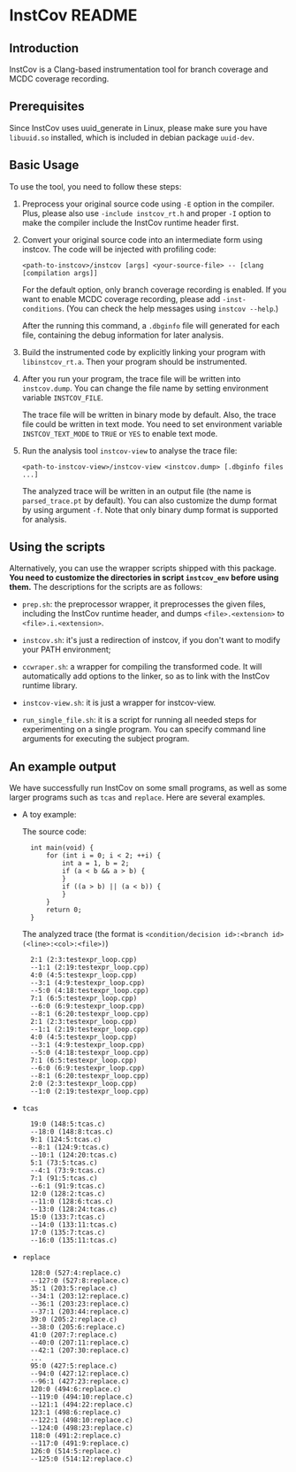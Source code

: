 # InstCov README

## Introduction

InstCov is a Clang-based instrumentation tool for branch coverage and MCDC
coverage recording.

## Prerequisites

Since InstCov uses uuid_generate in Linux, please make sure you have
`libuuid.so` installed, which is included in debian package `uuid-dev`.

## Basic Usage

To use the tool, you need to follow these steps:

1. Preprocess your original source code using `-E` option in the compiler.
Plus, please also use `-include instcov_rt.h` and proper `-I` option to make the
compiler include the InstCov runtime header first.

2. Convert your original source code into an intermediate form using
instcov. The code will be injected with profiling code:

	`<path-to-instcov>/instcov [args] <your-source-file> --
	[clang [compilation args]]`

	For the default option, only branch coverage recording is enabled.  If you
	want to enable MCDC coverage recording, please add `-inst-conditions`. (You
	can check the help messages using `instcov --help`.)

	After the running this command, a `.dbginfo` file will generated for each
	file, containing the debug information for later analysis.

3. Build the instrumented code by explicitly linking your program with
`libinstcov_rt.a`. Then your program should be instrumented.

4. After you run your program, the trace file will be written into
`instcov.dump`. You can change the file name by setting environment variable
`INSTCOV_FILE`.

	The trace file will be written in binary mode by default. Also, the trace
	file could be written in text mode. You need to set environment variable
	`INSTCOV_TEXT_MODE` to `TRUE` or `YES` to enable text mode.

5. Run the analysis tool `instcov-view` to analyse the trace file:

	`<path-to-instcov-view>/instcov-view <instcov.dump> [.dbginfo files ...]`

	The analyzed trace will be written in an output file (the name is
	`parsed_trace.pt` by default). You can also customize the dump format by
	using argument `-f`. Note that only binary dump format is supported for
	analysis.



## Using the scripts

Alternatively, you can use the wrapper scripts shipped with this package. **You
need to customize the directories in script `instcov_env` before using them.**
The descriptions for the scripts are as follows:

* `prep.sh`: the preprocessor wrapper, it preprocesses the given files,
including the InstCov runtime header, and dumps `<file>.<extension>` to
`<file>.i.<extension>`.

* `instcov.sh`: it's just a redirection of instcov, if you don't want to modify
your PATH environment;

* `ccwraper.sh`: a wrapper for compiling the transformed code. It will
automatically add options to the linker, so as to link with the InstCov runtime
library.

* `instcov-view.sh`: it is just a wrapper for instcov-view.

* `run_single_file.sh`: it is a script for running all needed steps for
experimenting on a single program. You can specify command line arguments for
executing the subject program.

## An example output

We have successfully run InstCov on some small programs, as well as some larger
programs such as `tcas` and `replace`. Here are several examples.

* A toy example:

	The source code:

		int main(void) {
			for (int i = 0; i < 2; ++i) {
				int a = 1, b = 2;
				if (a < b && a > b) {
				}
				if ((a > b) || (a < b)) {
				}
			}
			return 0;
		}
			
	The analyzed trace (the format is `<condition/decision id>:<branch id>
    (<line>:<col>:<file>)`)

		2:1 (2:3:testexpr_loop.cpp)
		--1:1 (2:19:testexpr_loop.cpp)
		4:0 (4:5:testexpr_loop.cpp)
		--3:1 (4:9:testexpr_loop.cpp)
		--5:0 (4:18:testexpr_loop.cpp)
		7:1 (6:5:testexpr_loop.cpp)
		--6:0 (6:9:testexpr_loop.cpp)
		--8:1 (6:20:testexpr_loop.cpp)
		2:1 (2:3:testexpr_loop.cpp)
		--1:1 (2:19:testexpr_loop.cpp)
		4:0 (4:5:testexpr_loop.cpp)
		--3:1 (4:9:testexpr_loop.cpp)
		--5:0 (4:18:testexpr_loop.cpp)
		7:1 (6:5:testexpr_loop.cpp)
		--6:0 (6:9:testexpr_loop.cpp)
		--8:1 (6:20:testexpr_loop.cpp)
		2:0 (2:3:testexpr_loop.cpp)
		--1:0 (2:19:testexpr_loop.cpp)

* `tcas`

		19:0 (148:5:tcas.c)
		--18:0 (148:8:tcas.c)
		9:1 (124:5:tcas.c)
		--8:1 (124:9:tcas.c)
		--10:1 (124:20:tcas.c)
		5:1 (73:5:tcas.c)
		--4:1 (73:9:tcas.c)
		7:1 (91:5:tcas.c)
		--6:1 (91:9:tcas.c)
		12:0 (128:2:tcas.c)
		--11:0 (128:6:tcas.c)
		--13:0 (128:24:tcas.c)
		15:0 (133:7:tcas.c)
		--14:0 (133:11:tcas.c)
		17:0 (135:7:tcas.c)
		--16:0 (135:11:tcas.c)

* `replace`

		128:0 (527:4:replace.c)
		--127:0 (527:8:replace.c)
		35:1 (203:5:replace.c)
		--34:1 (203:12:replace.c)
		--36:1 (203:23:replace.c)
		--37:1 (203:44:replace.c)
		39:0 (205:2:replace.c)
		--38:0 (205:6:replace.c)
		41:0 (207:7:replace.c)
		--40:0 (207:11:replace.c)
		--42:1 (207:30:replace.c)
		...
		95:0 (427:5:replace.c)
		--94:0 (427:12:replace.c)
		--96:1 (427:23:replace.c)
		120:0 (494:6:replace.c)
		--119:0 (494:10:replace.c)
		--121:1 (494:22:replace.c)
		123:1 (498:6:replace.c)
		--122:1 (498:10:replace.c)
		--124:0 (498:23:replace.c)
		118:0 (491:2:replace.c)
		--117:0 (491:9:replace.c)
		126:0 (514:5:replace.c)
		--125:0 (514:12:replace.c)
